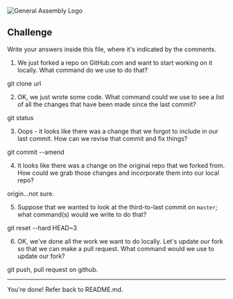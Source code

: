 ![General Assembly Logo](http://i.imgur.com/ke8USTq.png)

## Challenge

Write your answers inside this file, where it's indicated by the comments.

1. We just forked a repo on GitHub.com and want to start working on it locally. What command do we use to do that?

<!-- Answer Starts Here -->git clone url

<!-- Answer Ends Here -->

2. OK, we just wrote some code. What command could we use to see a list of all the changes that have been made since the last commit?

<!-- Answer Starts Here -->git status

<!-- Answer Ends Here -->

3. Oops - it looks like there was a change that we forgot to include in our last commit. How can we revise that commit and fix things?

<!-- Answer Starts Here -->git commit --amend

<!-- Answer Ends Here -->

4. It looks like there was a change on the original repo that we forked from. How could we grab those changes and incorporate them into our local repo?

<!-- Answer Starts Here -->origin...not sure.

<!-- Answer Ends Here -->

5. Suppose that we wanted to look at the third-to-last commit on `master`; what command(s) would we write to do that?

<!-- Answer Starts Here -->git reset --hard HEAD~3

<!-- Answer Ends Here -->

6. OK, we've done all the work we want to do locally. Let's update our fork so that we can make a pull request. What command would we use to update our fork?

<!-- Answer Starts Here -->git push, pull request on github.

<!-- Answer Ends Here -->

<hr>

You're done! Refer back to README.md.
